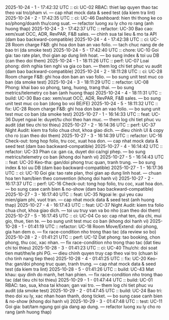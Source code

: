 2025-10-24 - 1 - 17:42:32 UTC :: ci: UC-02 RBAC: thiet lap quyen thao tac theo vai tro/pham vi. — cap nhat mock data & seed test (da kiem tra lint)
2025-10-24 - 2 - 17:42:35 UTC :: ci: UC-46 Dashboard: hien thi thong ke co so/phong/doanh thu/cong suat. — refactor luong xu ly cho ro rang (anh huong thap)
2025-10-24 - 3 - 17:42:37 UTC :: refactor: UC-30 Bao cao: xem/xuat OCC, ADR, RevPAR, F&B sales. — chinh sua tai lieu & mo ta API (dam bao backward-compatible)
2025-10-24 - 4 - 17:42:38 UTC :: ci: UC-28 Room charge F&B: ghi hoa don ban an vao folio. — tach chuc nang de de bao tri (da smoke test)
2025-10-24 - 5 - 17:42:40 UTC :: chore: UC-10 Goi gia: tao rate plan, thoi gian ap dung linh hoat. — bo sung index & toi uu DB (can theo doi them)
2025-10-24 - 1 - 18:11:26 UTC :: perf: UC-07 Loai phong: dinh nghia tien nghi va gia co ban. — them log chi tiet phuc vu audit (dam bao backward-compatible)
2025-10-24 - 2 - 18:11:28 UTC :: ci: UC-28 Room charge F&B: ghi hoa don ban an vao folio. — bo sung unit test muc co ban (da smoke test)
2025-10-24 - 3 - 18:11:29 UTC :: refactor: UC-08 Phong: khai bao so phong, tang, huong, trang thai. — bo sung metrics/telemetry co ban (anh huong thap)
2025-10-24 - 4 - 18:11:31 UTC :: build: UC-30 Bao cao: xem/xuat OCC, ADR, RevPAR, F&B sales. — bo sung unit test muc co ban (dong bo voi BE/FE)
2025-10-24 - 5 - 18:11:32 UTC :: fix: UC-28 Room charge F&B: ghi hoa don ban an vao folio. — bo sung unit test muc co ban (da smoke test)
2025-10-27 - 1 - 16:14:33 UTC :: feat: UC-36 Duyet ngoai le: duyet/tu choi theo han muc. — them log chi tiet phuc vu audit (dat tieu chi toi thieu)
2025-10-27 - 2 - 16:14:36 UTC :: perf: UC-37 Night Audit: kiem tra folio chua chot, khoa giao dich. — dieu chinh UI & copy cho ro (can theo doi them)
2025-10-27 - 3 - 16:14:39 UTC :: refactor: UC-16 Check-out: tong hop folio, tru coc, xuat hoa don. — cap nhat mock data & seed test (dam bao backward-compatible)
2025-10-27 - 4 - 16:14:42 UTC :: refactor: UC-33 Phan ca: gan ca, duyet doi ca/ngi phep. — bo sung metrics/telemetry co ban (khong doi hanh vi)
2025-10-27 - 5 - 16:14:43 UTC :: feat: UC-20 Keo-tha: gan/doi phong truc quan, tranh trung. — bo sung index & toi uu DB (dam bao backward-compatible)
2025-10-27 - 1 - 16:17:36 UTC :: ci: UC-10 Goi gia: tao rate plan, thoi gian ap dung linh hoat. — chuan hoa ten ham/bien theo convention (khong doi hanh vi)
2025-10-27 - 2 - 16:17:37 UTC :: perf: UC-16 Check-out: tong hop folio, tru coc, xuat hoa don. — bo sung case canh bien & no-show (dam bao backward-compatible)
2025-10-27 - 3 - 16:17:40 UTC :: feat: UC-35 Ngoai le: gui yeu cau mien/giam phi, vuot tran. — cap nhat mock data & seed test (anh huong thap)
2025-10-27 - 4 - 16:17:43 UTC :: feat: UC-37 Night Audit: kiem tra folio chua chot, khoa giao dich. — toi uu truy van va bo nho (can theo doi them)
2025-10-27 - 5 - 16:17:45 UTC :: ci: UC-04 Co so: cap nhat ten, dia chi, mui gio, thue, tien te. — bo sung unit test muc co ban (khong doi hanh vi)
2025-10-28 - 1 - 01:41:19 UTC :: refactor: UC-18 Room Move/Extend: doi phong, gia han dem o. — fix race-condition nho trong thao tac (da review so bo)
2025-10-28 - 2 - 01:41:21 UTC :: perf: UC-12 Dat phong: tao booking, chon phong, thu coc, xac nhan. — fix race-condition nho trong thao tac (dat tieu chi toi thieu)
2025-10-28 - 3 - 01:41:23 UTC :: ci: UC-40 Thu/chi: doi soat tien mat/the/le phi PG. — dieu chinh quyen truy cap theo vai tro (chuan bi cho tinh nang tiep theo)
2025-10-28 - 4 - 01:41:25 UTC :: fix: UC-20 Keo-tha: gan/doi phong truc quan, tranh trung. — cap nhat mock data & seed test (da kiem tra lint)
2025-10-28 - 5 - 01:41:26 UTC :: build: UC-43 Mat khau: quy dinh do manh, het han phien. — fix race-condition nho trong thao tac (dat tieu chi toi thieu)
2025-10-29 - 1 - 01:47:44 UTC :: build: UC-01 RBAC: tao, sua, khoa tai khoan; gan vai tro. — them log chi tiet phuc vu audit (da smoke test)
2025-10-29 - 2 - 01:47:45 UTC :: build: UC-24 Bao tri: theo doi xu ly, xac nhan hoan thanh, dong ticket. — bo sung case canh bien & no-show (khong doi hanh vi)
2025-10-29 - 3 - 01:47:48 UTC :: test: UC-11 Goi gia: bat/tam ngung goi gia dang ap dung. — refactor luong xu ly cho ro rang (anh huong thap)
